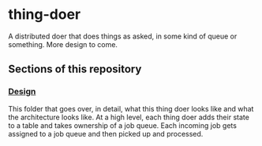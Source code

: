 # thing-doer

A distributed doer that does things as asked, in some kind of queue or something. More design to come.

## Sections of this repository

### [Design](design/README.md)

This folder that goes over, in detail, what this thing doer looks like and what the architecture looks like. At a high level, each thing doer adds their state to a table and takes ownership of a job queue. Each incoming job gets assigned to a job queue and then picked up and processed.

